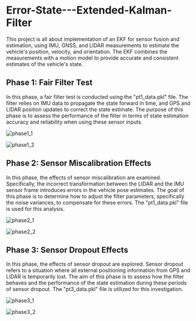 # Error-State---Extended-Kalman-Filter

This project is all about implementation of an EKF for sensor fusion and estimation, using IMU, GNSS, and LIDAR measurements to estimate the vehicle's position, velocity, and orientation. The EKF combines the measurements with a motion model to provide accurate and consistent estimates of the vehicle's state.

## Phase 1: Fair Filter Test
In this phase, a fair filter test is conducted using the "pt1_data.pkl" file. The filter relies on IMU data to propagate the state forward in time, and GPS and LIDAR position updates to correct the state estimate. The purpose of this phase is to assess the performance of the filter in terms of state estimation accuracy and reliability when using these sensor inputs.

![phase1_1](https://github.com/easensoy/Error-State---Extended-Kalman-Filter/assets/76905667/3f0b801d-a840-469d-892c-0252fb28b78c)

![phase1_2](https://github.com/easensoy/Error-State---Extended-Kalman-Filter/assets/76905667/cda742b9-5e14-4288-a4ab-ec7bb4ffee15)


## Phase 2: Sensor Miscalibration Effects
In this phase, the effects of sensor miscalibration are examined. Specifically, the incorrect transformation between the LIDAR and the IMU sensor frame introduces errors in the vehicle pose estimates. The goal of this phase is to determine how to adjust the filter parameters, specifically the noise variances, to compensate for these errors. The "pt1_data.pkl" file is used for this analysis.

![phase2_1](https://github.com/easensoy/Error-State---Extended-Kalman-Filter/assets/76905667/9729721d-a89c-44dc-99a3-b1e37a5df145)

![phase2_2](https://github.com/easensoy/Error-State---Extended-Kalman-Filter/assets/76905667/8d38d652-f029-44dc-81f3-515ed13801e2)


## Phase 3: Sensor Dropout Effects
In this phase, the effects of sensor dropout are explored. Sensor dropout refers to a situation where all external positioning information from GPS and LIDAR is temporarily lost. The aim of this phase is to assess how the filter behaves and the performance of the state estimation during these periods of sensor dropout. The "pt3_data.pkl" file is utilized for this investigation.

![phase3_1](https://github.com/easensoy/Error-State---Extended-Kalman-Filter/assets/76905667/181d8be3-0fc7-4348-970e-dc9e7fa0af64)

![phase3_2](https://github.com/easensoy/Error-State---Extended-Kalman-Filter/assets/76905667/64cabcd7-6802-4cb7-be57-e8c2f8636154)



